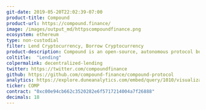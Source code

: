 ```yaml
---
git-date: 2019-05-20T22:02:39-07:00
product-title: Compound
product-url: https://compound.finance/
image: /images/output_md/httpscompoundfinance.png
ecosystem: ethereum
type: non-custodial
filter: Lend Cryptocurrency, Borrow Cryptocurrency
product-description: Compound is an open-source, autonomous protocol built for developers, enable algorithmic, efficient money markets on the Ethereum.
coltitle:  "Lending"
colpermalink: decentralized-lending
twitter: https://twitter.com/compoundfinance
github: https://github.com/compound-finance/compound-protocol
analytics: https://explore.duneanalytics.com/embed/query/1010/visualization/5530?api_key=6872WaceF0racAdL0UDDZJSHY44mSQTIsQyBRe91
ticker: COMP
contract: "0xc00e94cb662c3520282e6f5717214004a7f26888"
decimals: 18
---
```

